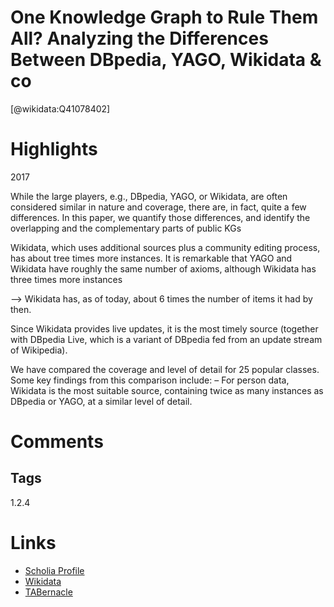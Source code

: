 
One Knowledge Graph to Rule Them All? Analyzing the Differences Between DBpedia, YAGO, Wikidata & co
====================================================================================================
  
  [@wikidata:Q41078402]  

# Highlights
2017

While the
large players, e.g., DBpedia, YAGO, or Wikidata, are often considered
similar in nature and coverage, there are, in fact, quite a few differences.
In this paper, we quantify those differences, and identify the overlapping
and the complementary parts of public KGs

Wikidata, which uses additional sources
plus a community editing process, has about tree times more instances. It is
remarkable that YAGO and Wikidata have roughly the same number of axioms,
although Wikidata has three times more instances

--> Wikidata has, as of today, about 6 times the number of items it had by then.

Since Wikidata provides live updates, it is the most timely source (together
with DBpedia Live, which is a variant of DBpedia fed from an update stream
of Wikipedia).

We have compared the coverage and level of detail for 25 popular classes. Some
key findings from this comparison include:
– For person data, Wikidata is the most suitable source, containing twice as
many instances as DBpedia or YAGO, at a similar level of detail.
# Comments

## Tags
1.2.4
# Links
  
 * [Scholia Profile](https://scholia.toolforge.org/work/Q41078402)  
 * [Wikidata](https://www.wikidata.org/wiki/Q41078402)  
 * [TABernacle](https://tabernacle.toolforge.org/?#/tab/manual/Q41078402/P921%3BP4510)  
